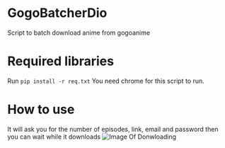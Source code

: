 # GogoBatcherDio
Script to batch download anime from gogoanime
# Required libraries
Run `pip install -r req.txt`
You need chrome for this script to run.
# How to use
It will ask you for the number of episodes, link, email and password then you can wait while it downloads
![Image Of Donwloading](https://i.imgur.com/lgiDWvA.png)
